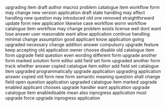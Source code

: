 upgrading item draft author macroz problem catalogue item workflow form may change new version application draft state handling may affect handling new question may introduced old one removed straightforward update form new application likewise case workflow worm workflow catalogue item workflow may change problem exists license well dont want lose answer user reasonable want allow application continue handling minimal change assumption good applicant know application going upgraded necessary change addition answer compulsory upgrade feature keep accepting old application owner choose disable old catalogue item form upgrade field question even wording different form upgrade another form marked solution form editor add field set form upgraded another form track whether answer copied catalogue item editor add field set catalogue item upgraded programmatically upgrade application upgrading application answer copied old form new form semantic meaning question shall change field open question application upgraded catalogue item marked upgrade enabled applicant chooses upgrade handler want application upgrade catalogue item enabledisable mean also inprogress application must upgrade force upgrade inprogress application
